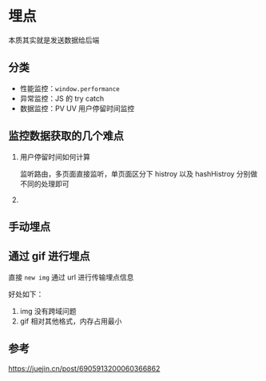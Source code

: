 

# 埋点

本质其实就是发送数据给后端



## 分类

* 性能监控：`window.performance`
* 异常监控：JS 的 try catch
* 数据监控：PV UV 用户停留时间监控



## 监控数据获取的几个难点

1. 用户停留时间如何计算

   监听路由，多页面直接监听，单页面区分下 histroy 以及 hashHistroy 分别做不同的处理即可

2. 



## 手动埋点





## 通过 gif 进行埋点

直接 `new img` 通过 url 进行传输埋点信息

好处如下：

1.  img 没有跨域问题
2. gif 相对其他格式，内存占用最小





## 参考

https://juejin.cn/post/6905913200060366862